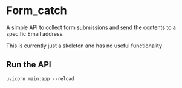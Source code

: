 # Form_catch <!-- omit in toc -->

A simple API to collect form submissions and send the contents to a specific
Email address.

This is currently just a skeleton and has no useful functionality

## Run the API

```terminal
uvicorn main:app --reload
```
